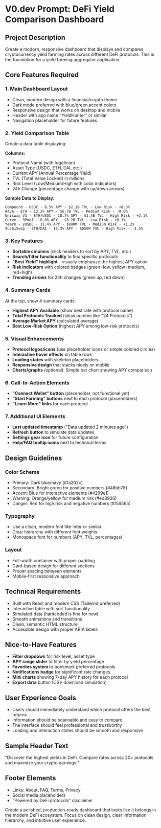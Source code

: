 # V0.dev Prompt: DeFi Yield Comparison Dashboard

## Project Description
Create a modern, responsive dashboard that displays and compares cryptocurrency yield farming rates across different DeFi protocols. This is the foundation for a yield farming aggregator application.

## Core Features Required

### 1. Main Dashboard Layout
- Clean, modern design with a financial/crypto theme
- Dark mode preferred with blue/green accent colors
- Responsive design that works on desktop and mobile
- Header with app name "YieldHunter" or similar
- Navigation placeholder for future features

### 2. Yield Comparison Table
Create a data table displaying:

**Columns:**
- Protocol Name (with logo/icon)
- Asset Type (USDC, ETH, DAI, etc.)
- Current APY (Annual Percentage Yield)
- TVL (Total Value Locked) in millions
- Risk Level (Low/Medium/High with color indicators)
- 24h Change (percentage change with up/down arrows)

**Sample Data to Display:**
```
Compound - USDC - 8.5% APY - $2.1B TVL - Low Risk - +0.3%
Aave - ETH - 12.2% APY - $8.7B TVL - Medium Risk - -0.8%
Uniswap V3 - ETH/USDC - 18.7% APY - $1.4B TVL - High Risk - +2.1%
Curve - 3Pool - 6.8% APY - $3.2B TVL - Low Risk - +0.1%
Yearn - yUSDC - 11.4% APY - $890M TVL - Medium Risk - +1.2%
SushiSwap - ETH/DAI - 15.3% APY - $650M TVL - High Risk - -1.5%
```

### 3. Key Features
- **Sortable columns** (click headers to sort by APY, TVL, etc.)
- **Search/filter functionality** to find specific protocols
- **"Best Yield" highlight** - visually emphasize the highest APY option
- **Risk indicators** with colored badges (green=low, yellow=medium, red=high)
- **Trending arrows** for 24h changes (green up, red down)

### 4. Summary Cards
At the top, show 4 summary cards:
- **Highest APY Available** (show best rate with protocol name)
- **Total Protocols Tracked** (show number like "24 Protocols")
- **Average Market APY** (calculated average)
- **Best Low-Risk Option** (highest APY among low-risk protocols)

### 5. Visual Enhancements
- **Protocol logos/icons** (use placeholder icons or simple colored circles)
- **Interactive hover effects** on table rows
- **Loading states** with skeleton placeholders
- **Responsive design** that stacks nicely on mobile
- **Charts/graphs** (optional): Simple bar chart showing APY comparison

### 6. Call-to-Action Elements
- **"Connect Wallet" button** (placeholder, not functional yet)
- **"Start Farming" buttons** next to each protocol (placeholders)
- **"Learn More" links** for each protocol

### 7. Additional UI Elements
- **Last updated timestamp** ("Data updated 2 minutes ago")
- **Refresh button** to simulate data updates
- **Settings gear icon** for future configuration
- **Help/FAQ tooltip icons** next to technical terms

## Design Guidelines

### Color Scheme
- Primary: Dark blue/navy (#1a202c)
- Secondary: Bright green for positive numbers (#48bb78)
- Accent: Blue for interactive elements (#4299e1)
- Warning: Orange/yellow for medium risk (#ed8936)
- Danger: Red for high risk and negative numbers (#f56565)

### Typography
- Use a clean, modern font like Inter or similar
- Clear hierarchy with different font weights
- Monospace font for numbers (APY, TVL, percentages)

### Layout
- Full-width container with proper padding
- Card-based design for different sections
- Proper spacing between elements
- Mobile-first responsive approach

## Technical Requirements
- Built with React and modern CSS (Tailwind preferred)
- Interactive table with sort functionality
- Simulated data (hardcoded is fine for now)
- Smooth animations and transitions
- Clean, semantic HTML structure
- Accessible design with proper ARIA labels

## Nice-to-Have Features
- **Filter dropdown** for risk level, asset type
- **APY range slider** to filter by yield percentage
- **Favorites system** to bookmark preferred protocols
- **Notifications badge** for significant rate changes
- **Mini charts** showing 7-day APY history for each protocol
- **Export data** button (CSV download simulation)

## User Experience Goals
- Users should immediately understand which protocol offers the best returns
- Information should be scannable and easy to compare
- The interface should feel professional and trustworthy
- Loading and interaction states should be smooth and responsive

## Sample Header Text
"Discover the highest yields in DeFi. Compare rates across 20+ protocols and maximize your crypto earnings."

## Footer Elements
- Links: About, FAQ, Terms, Privacy
- Social media placeholders
- "Powered by DeFi protocols" disclaimer

Create a polished, production-ready dashboard that looks like it belongs in the modern DeFi ecosystem. Focus on clean design, clear information hierarchy, and intuitive user experience.